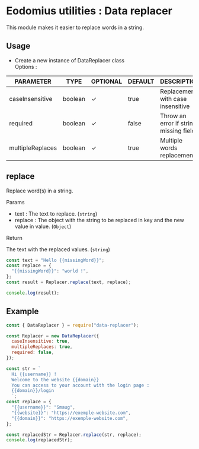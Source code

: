 # Eodomius utilities : Data replacer

This module makes it easier to replace words in a string.

## Usage

- Create a new instance of DataReplacer class  
  Options :

| PARAMETER        | TYPE    | OPTIONAL | DEFAULT | DESCRIPTION                            |
| ---------------- | ------- | -------- | ------- | -------------------------------------- |
| caseInsensitive  | boolean | ✓        | true    | Replacement with case insensitive      |
| required         | boolean | ✓        | false   | Throw an error if string missing field |
| multipleReplaces | boolean | ✓        | true    | Multiple words replacement             |

## replace

Replace word(s) in a string.

Params

- text : The text to replace. (`string`)
- replace : The object with the string to be replaced in key and the new value in value. (`Object`)

Return

The text with the replaced values. (`string`)

```js
const text = "Hello {{missingWord}}";
const replace = {
  "{{missingWord}}": "world !",
};
const result = Replacer.replace(text, replace);

console.log(result);
```

## Example

```js
const { DataReplacer } = require("data-replacer");

const Replacer = new DataReplacer({
  caseInsensitive: true,
  multipleReplaces: true,
  required: false,
});

const str = `
  Hi {{username}} ! 
  Welcome to the website {{domain}}
  You can access to your account with the login page :
  {{domain}}/login
  `;
const replace = {
  "{{username}}": "Smaug",
  "{{website}}": "https://exemple-website.com",
  "{{domain}}": "https://exemple-website.com",
};

const replacedStr = Replacer.replace(str, replace);
console.log(replacedStr);
```

